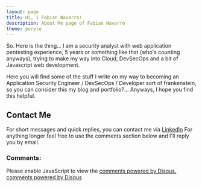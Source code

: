```yaml
---
layout: page
title: Hi, I Fabian Navarro!
description: About Me page of Fabian Navarro
theme: purple
---
```


So. Here is the thing... I am a security analyst with web application pentesting experience, 5 years or something like that (who's counting anyways), trying to make my way into Cloud, DevSecOps and a bit of Javascript web development.

Here you will find some of the stuff I write on my way to becoming an Application Security Engineer / DevSecOps / Developer sort of frankenstein, so you can consider this my blog and portfolio?...  Anyways, I hope you find this helpful.


## Contact Me

For short messages and quick replies, you can contact me via [LinkedIn](https://www.linkedin.com/in/fanavarr/) For anything longer feel free to use the comments section below and I'll reply you by email.

### Comments:

<div id="disqus_thread"></div>
<script type="text/javascript">
  /* * * CONFIGURATION VARIABLES: EDIT BEFORE PASTING INTO YOUR WEBPAGE * * */
  var disqus_shortname = '{{site.disqushandler}}';

  /* * * DON'T EDIT BELOW THIS LINE * * */
  (function() {
      var dsq = document.createElement('script'); dsq.type = 'text/javascript'; dsq.async = true;
      dsq.src = '//' + disqus_shortname + '.disqus.com/embed.js';
      (document.getElementsByTagName('head')[0] || document.getElementsByTagName('body')[0]).appendChild(dsq);
  })();
</script>
<noscript>Please enable JavaScript to view the <a href="http://disqus.com/?ref_noscript">comments powered by Disqus.</a></noscript>
<a href="http://disqus.com" class="dsq-brlink">comments powered by <span class="logo-disqus">Disqus</span></a>

<script src="https://txtpen.com/embed.js?site={{site.txtpenhandler}}" />
